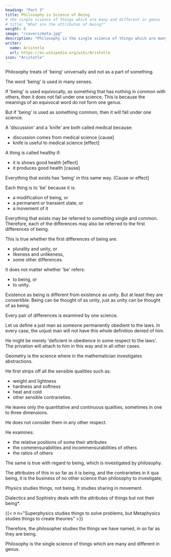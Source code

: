 ```yaml
---
heading: "Part 3"
title: Philosophy is Science of Being
# the single science of things which are many and different in genus
# title: "What are the attributes of being?"
weight: 6
image: "/covers/meta.jpg"
description: "Philosophy is the single science of things which are many and different in genus"
writer:
  name: Aristotle 
  url: https://en.wikipedia.org/wiki/Aristotle
icon: "Aristotle"
---
```



<!-- qua being -->
Philosophy treats of 'being' universally and not as a part of something. 

 <!-- in respect of a part of it,  -->

The word 'being' is used in many senses. 
<!-- and in virtue of nothing common to its various uses, -->

If 'being' is used equivocally, as something that has nothing in common with others, then it does not fall under one science. This is because the meanings of an equivocal word do not form one genus.

But if 'being' is used as something common, then it will fall under one science. 

<!-- The term seems to be used in the way we have mentioned, like 'medical' and 'healthy'. For each of these also we use in many senses.  -->

<!-- Terms are used in this way by virtue of some kind of reference, in the one case to medical science, in the other to health, in others to something else, but in each case to one identical concept.  -->

A 'discussion' and a 'knife' are both called medical because:
- discussion comes from medical science [cause]
- knife is useful to medical science [effect] 

A thing is called healthy if:
- it is shows good health [effect]
- it produces good health [cause]

<!-- . And the same is true in the other cases.  -->

Everything that exists has 'being' in this same way. [Cause or effect]

 <!-- is, then, is said to 'be' in this same way;  -->

Each thing is to 'be' because it is:
- a modification of being, or
- a permanent or transient state, or
- a movement of it

 <!-- qua being or , or something else of the sort.  -->

Everything that exists may be referred to something single and common. Therefore, each of the differences may also be referred to the first differences of being. 

This is true whether the first differences of being are:
- plurality and unity, or
- likeness and unlikeness,
- some other differences.

<!-- let these be taken as already discussed.  -->

It does not matter whether 'be' refers:
- to being, or
- to unity. 

Existence as being is different from existence as unity. But at least they are convertible. Being can be thought of as unity, just as unity can be thought of as being. 

 <!-- ; for that which is one is also somehow being, and that which is being is one. -->

Every pair of differences is examined by one science. 

<!-- , and in each pair one term is the privative of the other though one might regarding some contraries raise the question, how they can be privately related, viz. those which have an intermediate, e.g. unjust and just-in all such cases one must maintain that the privation is not of the whole definition, but of the infima species.  -->


Let us define a just man as someone permanently obedient to the laws. In every case, the unjust man will not have this whole definition denied of him.

He might be merely 'deficient in obedience in some respect to the laws'. The privation will attach to him in this way and in all other cases.


Geometry is the science where in the mathematician investigates abstractions.

He first strips off all the sensible qualities such as:
- weight and lightness
- hardness and softness
- heat and cold
- other sensible contrarieties. 

He leaves only the quantitative and continuous qualities, sometimes in one to three dimensions.

<!-- , and the attributes of these qua quantitative and continuous.  -->

He does not consider them in any other respect. 

He examines:
- the relative positions of some their attributes
- the commensurabilities and incommensurabilities of others
- the ratios of others

<!-- But yet we posit one and the same science of all these things--) -->


The same is true with regard to being, which is investigated by philosophy.

The attributes of this in so far as it is being, and the contrarieties in it qua being, it is the business of no other science than philosophy to investigate; 

Physics studies things, not being. It studies sharing in movement.

Dialectics and Sophistry deals with the attributes of things but not their being*.

{{< n n="Superphysics studies things to solve problems, but Metaphysics studies things to create theories" >}}


<!-- that exist, but not of things qua being, and not with being itself in so far as it is being;  -->

Therefore, the philosopher studies the things we have named, in so far as they are being. 

Philosophy is the single science of things which are many and different in genus.

<!-- Since all that is is to 'be' in virtue of something single and common, though the term has many meanings, and contraries are in the same case (for they are referred to the first contrarieties and differences of being), 

 things of this sort can fall under one science, 

 the difficulty we stated at the beginning appears to be solved,-I mean the question how there can be a  -->


